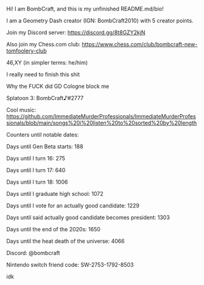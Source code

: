 Hi! I am BombCraft, and this is my unfinished README.md/bio!

I am a Geometry Dash creator (IGN: BombCraft2010) with 5 creator points.

Join my Discord server: https://discord.gg/8t8GZY2kjN

Also join my Chess.com club: https://www.chess.com/club/bombcraft-new-tomfoolery-club

46,XY (in simpler terms: he/him)

I really need to finish this shit

Why the FUCK did GD Cologne block me

Splatoon 3: BombCraft♪#2777

Cool music: https://github.com/ImmediateMurderProfessionals/ImmediateMurderProfessionals/blob/main/songs%20i%20listen%20to%20sorted%20by%20length

Counters until notable dates:

Days until Gen Beta starts: 188

Days until I turn 16: 275

Days until I turn 17: 640

Days until I turn 18: 1006

Days until I graduate high school: 1072

Days until I vote for an actually good candidate: 1229

Days until said actually good candidate becomes president: 1303

Days until the end of the 2020s: 1650

Days until the heat death of the universe: 4066

Discord: @bombcraft

Nintendo switch friend code: SW-2753-1792-8503

idk
